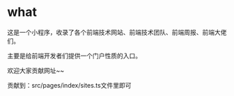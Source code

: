 # what

这是一个小程序，收录了各个前端技术网站、前端技术团队、前端周报、前端大佬们。

主要是给前端开发者们提供一个门户性质的入口。

欢迎大家贡献网址~~

贡献到：src/pages/index/sites.ts文件里即可